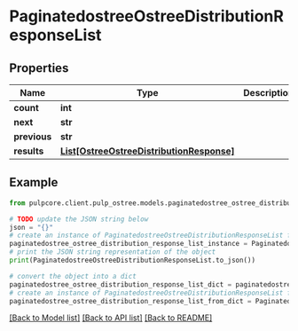 # PaginatedostreeOstreeDistributionResponseList


## Properties

Name | Type | Description | Notes
------------ | ------------- | ------------- | -------------
**count** | **int** |  | 
**next** | **str** |  | [optional] 
**previous** | **str** |  | [optional] 
**results** | [**List[OstreeOstreeDistributionResponse]**](OstreeOstreeDistributionResponse.md) |  | 

## Example

```python
from pulpcore.client.pulp_ostree.models.paginatedostree_ostree_distribution_response_list import PaginatedostreeOstreeDistributionResponseList

# TODO update the JSON string below
json = "{}"
# create an instance of PaginatedostreeOstreeDistributionResponseList from a JSON string
paginatedostree_ostree_distribution_response_list_instance = PaginatedostreeOstreeDistributionResponseList.from_json(json)
# print the JSON string representation of the object
print(PaginatedostreeOstreeDistributionResponseList.to_json())

# convert the object into a dict
paginatedostree_ostree_distribution_response_list_dict = paginatedostree_ostree_distribution_response_list_instance.to_dict()
# create an instance of PaginatedostreeOstreeDistributionResponseList from a dict
paginatedostree_ostree_distribution_response_list_from_dict = PaginatedostreeOstreeDistributionResponseList.from_dict(paginatedostree_ostree_distribution_response_list_dict)
```
[[Back to Model list]](../README.md#documentation-for-models) [[Back to API list]](../README.md#documentation-for-api-endpoints) [[Back to README]](../README.md)


